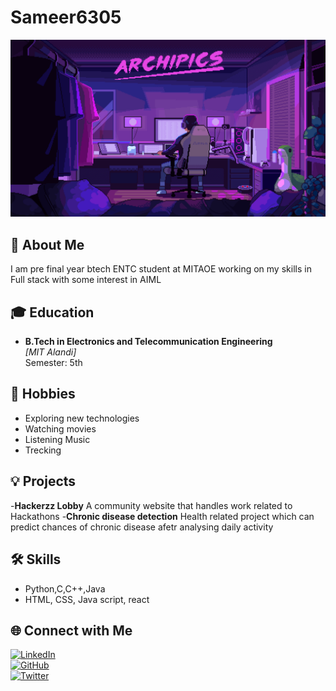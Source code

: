 # Sameer6305  

![GIF Description](https://raw.githubusercontent.com/Sameer6305/Sameer6305/refs/heads/main/GIThub%20(2).webp)

## 👋 About Me  
I am pre final year btech ENTC student at MITAOE working on my skills in Full stack with some interest in AIML 

## 🎓 Education  
- **B.Tech in Electronics and Telecommunication Engineering**  
  *[MIT Alandi]*  
  Semester: 5th  

## 🎯 Hobbies  
- Exploring new technologies  
- Watching movies  
- Listening Music
- Trecking  

## 💡 Projects  
-**Hackerzz Lobby** A community website that handles work related to Hackathons
-**Chronic disease detection** Health related project which can predict chances of chronic disease afetr analysing daily activity

## 🛠️ Skills   
- Python,C,C++,Java
- HTML, CSS, Java script, react

## 🌐 Connect with Me  
[![LinkedIn](https://img.shields.io/badge/LinkedIn-Connect-blue?style=flat&logo=linkedin)](your-linkedin-url)  
[![GitHub](https://img.shields.io/badge/GitHub-Profile-black?style=flat&logo=github)](your-github-url)  
[![Twitter](https://img.shields.io/badge/Twitter-Follow-blue?style=flat&logo=twitter)](your-twitter-url)  
